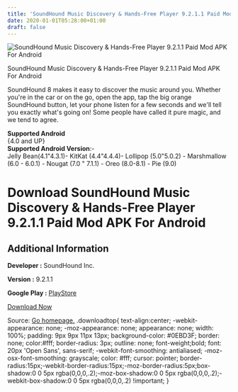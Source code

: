 ```yaml
---
title: 'SoundHound Music Discovery & Hands-Free Player 9.2.1.1 Paid Mod APK For Android'
date: 2020-01-01T05:28:00+01:00
draft: false
---
```


![SoundHound Music Discovery & Hands-Free Player 9.2.1.1 Paid Mod APK For Android](https://i0.wp.com/apkhome.net/wp-content/uploads/2019/11/SoundHound-Music-Discovery-Hands-Free-Player-9.2.1.1-Paid-Mod.png "SoundHound Music Discovery & Hands-Free Player 9.2.1.1 Paid Mod APK For Android")

  

SoundHound Music Discovery & Hands-Free Player 9.2.1.1 Paid Mod APK For Android

SoundHound 8 makes it easy to discover the music around you. Whether you're in the car or on the go, open the app, tap the big orange SoundHound button, let your phone listen for a few seconds and we'll tell you exactly what's going on! Some people have called it pure magic, and we tend to agree.

**Supported Android**  
{4.0 and UP}  
**Supported Android Version**:-  
Jelly Bean(4.1"4.3.1)- KitKat (4.4"4.4.4)- Lollipop (5.0"5.0.2) - Marshmallow (6.0 - 6.0.1) - Nougat (7.0 " 7.1.1) - Oreo (8.0-8.1) - Pie (9.0)

Download SoundHound Music Discovery & Hands-Free Player 9.2.1.1 Paid Mod APK For Android
========================================================================================

Additional Information
----------------------

**Developer :** SoundHound Inc.

**Version :** 9.2.1.1

**Google Play :** [PlayStore](https://play.google.com/store/apps/details?id=com.melodis.midomiMusicIdentifier)

  

[Download Now](https://store4app.co/post/soundhound-music-discovery-amp-hands-free-player-9-2-1-1-paid-mod-apk-for-android_1573743357)

  
Source: [Go homepage.](https://store4app.co/post/soundhound-music-discovery-amp-hands-free-player-9-2-1-1-paid-mod-apk-for-android_1573743357) .downloadtop{ text-align:center; -webkit-appearance: none; -moz-appearance: none; appearance: none; width: 100%; padding: 9px 9px 11px 13px; background-color: #0EBD3F; border: none; color:#fff; border-radius: 3px; outline: none; font-weight;bold; font: 20px 'Open Sans', sans-serif; -webkit-font-smoothing: antialiased; -moz-osx-font-smoothing: grayscale; color: #fff; cursor: pointer; border-radius:15px;-webkit-border-radius:15px;-moz-border-radius:5px;box-shadow:0 0 5px rgba(0,0,0,.2);-moz-box-shadow:0 0 5px rgba(0,0,0,.2);-webkit-box-shadow:0 0 5px rgba(0,0,0,.2) !important; }